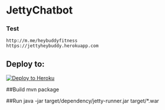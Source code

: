 # JettyChatbot

### Test
	http://m.me/heybuddyfitness
	https://jettyheybuddy.herokuapp.com

## Deploy to:
[![Deploy to Heroku](https://www.herokucdn.com/deploy/button.svg)](https://heroku.com/deploy)

##Build
	mvn package
	
##Run
	java -jar target/dependency/jetty-runner.jar target/*.war
